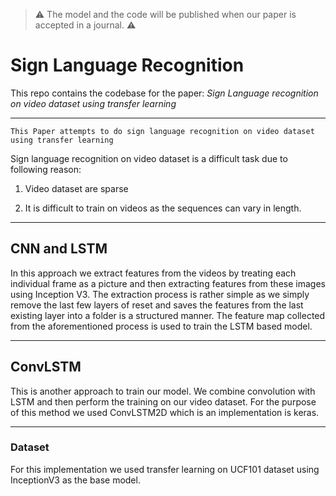 
> :warning: The model and the code will be published when our paper is accepted in a journal. :warning:


# Sign Language Recognition
This repo contains the codebase for the paper: <i>Sign Language recognition on video dataset using transfer learning</i>
<hr>

```
This Paper attempts to do sign language recognition on video dataset using transfer learning
```
Sign language recognition on video dataset is a difficult task due to following reason:

1. Video dataset are sparse

2. It is difficult to train on videos as the sequences can vary in length.

<hr>

## CNN and LSTM
In this approach we extract features from the videos by treating each individual frame as a picture and then extracting features from these images using Inception V3.
The extraction process is rather simple as we simply remove the last few layers of reset and saves the features from the last existing layer into a folder is a structured manner.
The feature map collected from the aforementioned process is used to train the LSTM based model.
<hr>

## ConvLSTM

This is another approach to train our model. We combine convolution with LSTM and then perform the training on our video dataset. For the purpose of this method we used ConvLSTM2D which is an implementation is keras. 
<hr>


### Dataset
For this implementation we used transfer learning on UCF101 dataset using InceptionV3 as the base model. 

































